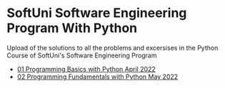 # SoftUni Software Engineering Program With Python
Upload of the solutions to all the problems and excersises in the Python Course of SoftUni's Software Engineering Program

- [01 Programming Basics with Python April 2022](https://github.com/bopzen/SoftUni_Software_Engineering_Program_With_Python/tree/main/01%20Programming%20Basics%20with%20Python%20April%202022)
- [02 Programming Fundamentals with Python May 2022](https://github.com/bopzen/SoftUni_Software_Engineering_Program_With_Python/tree/main/02%20Programming%20Fundamentals%20with%20Python%20May%202022)
